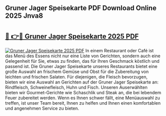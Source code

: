 ## Gruner Jager Speisekarte PDF Download Online 2025 Jnva8

# <h2><a href="http://gc6725z.nevu.top/?p=Gruner+Jager+Speisekarte">🔗 👉🔴 Gruner Jager Speisekarte 2025 PDF</a></h2>

[![Gruner Jager Speisekarte 2025 PDF](https://i.imgur.com/dBaPXMq.png)](http://gc6725z.nevu.top/?p=Gruner+Jager+Speisekarte)
In einem Restaurant oder Café ist das Menü des Essens nicht nur eine Liste von Gerichten, sondern auch eine Gelegenheit für Sie, etwas zu finden, das für Ihren Geschmack köstlich und passend ist. Die Gruner Jager Speisekarte unseres Restaurants bietet eine große Auswahl an frischem Gemüse und Obst für die Zubereitung von leichten und frischen Salaten. Für diejenigen, die Fleisch bevorzugen, bieten wir eine Auswahl an Gerichten auf der Gruner Jager Speisekarte an: Rindfleisch, Schweinefleisch, Huhn und Fisch. Unseren Auserwählten bieten wir Gourmet-Gerichte wie Schaschlik und Steak an, die bei lebendem Feuer zubereitet werden. Wenn es Ihnen schwer fällt, eine Menüauswahl zu treffen, ist unser Team bereit, Ihnen zu helfen und Ihnen einen komfortablen und angenehmen Service zu bieten.
